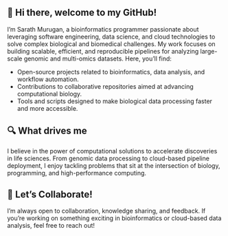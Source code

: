 <!--
**imsarath/imsarath** is a ✨ _special_ ✨ repository because its `README.md` (this file) appears on your GitHub profile.

Here are some ideas to get you started:

- 🔭 I’m currently working on ...
- 🌱 I’m currently learning ...
- 👯 I’m looking to collaborate on ...
- 🤔 I’m looking for help with ...
- 💬 Ask me about ...
- 📫 How to reach me: ...
- 😄 Pronouns: ...
- ⚡ Fun fact: ...
-->

## 👋 Hi there, welcome to my GitHub!
I’m Sarath Murugan, a bioinformatics programmer passionate about leveraging software engineering, data science, and cloud technologies to solve complex biological and biomedical challenges. My work focuses on building scalable, efficient, and reproducible pipelines for analyzing large-scale genomic and multi-omics datasets.
Here, you’ll find:

- Open-source projects related to bioinformatics, data analysis, and workflow automation.
- Contributions to collaborative repositories aimed at advancing computational biology.
- Tools and scripts designed to make biological data processing faster and more accessible.

## 🔍 What drives me
I believe in the power of computational solutions to accelerate discoveries in life sciences. From genomic data processing to cloud-based pipeline deployment, I enjoy tackling problems that sit at the intersection of biology, programming, and high-performance computing.

## 🤝 Let’s Collaborate!
I’m always open to collaboration, knowledge sharing, and feedback. If you’re working on something exciting in bioinformatics or cloud-based data analysis, feel free to reach out!


